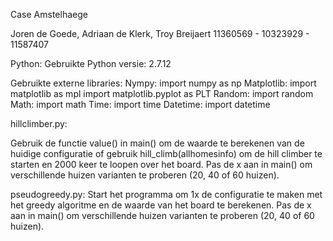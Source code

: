 Case Amstelhaege

Joren de Goede, Adriaan de Klerk, Troy Breijaert
11360569 - 10323929 - 11587407


Python:
Gebruikte Python versie: 2.7.12

Gebruikte externe libraries:
Nympy: import numpy as np
Matplotlib: import matplotlib as mpl
            import matplotlib.pyplot as PLT
Random: import random
Math: import math
Time: import time
Datetime: import datetime

hillclimber.py:

Gebruik de functie value() in main() om de waarde te berekenen van de huidige configuratie of gebruik 
hill_climb(allhomesinfo) om de hill climber te starten en 2000 keer te loopen over het board. Pas de x aan
in main() om verschillende huizen varianten te proberen (20, 40 of 60  huizen).

pseudogreedy.py:
Start het programma om 1x de configuratie te maken met het greedy algoritme en de waarde van het board te 
berekenen. Pas de x aan in main() om verschillende huizen varianten te proberen (20, 40 of 60  huizen).
